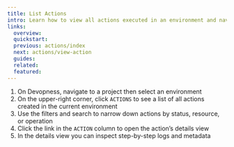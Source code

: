 ```yaml
---
title: List Actions
intro: Learn how to view all actions executed in an environment and navigate to their details.
links:
  overview:
  quickstart:
  previous: actions/index
  next: actions/view-action
  guides:
  related:
  featured:
---
```


1. On Devopness, navigate to a project then select an environment
1. On the upper-right corner, click `ACTIONS` to see a list of all actions created in the current environment
1. Use the filters and search to narrow down actions by status, resource, or operation
1. Click the link in the `ACTION` column to open the action’s details view
1. In the details view you can inspect step-by-step logs and metadata
